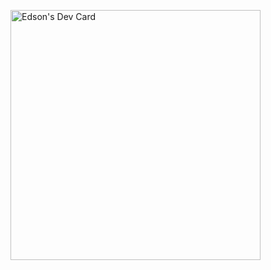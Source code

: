 
<a href="https://app.daily.dev/edson"><img src="https://api.daily.dev/devcards/fb916825fcd6466bbd1a844c57970401.png?r=5qh" width="400" alt="Edson's Dev Card"/></a>
